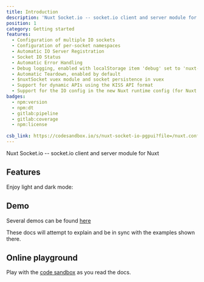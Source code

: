 ```yaml
---
title: Introduction
description: 'Nuxt Socket.io -- socket.io client and server module for Nuxt!'
position: 1
category: Getting started
features:
  - Configuration of multiple IO sockets
  - Configuration of per-socket namespaces
  - Automatic IO Server Registration
  - Socket IO Status
  - Automatic Error Handling
  - Debug logging, enabled with localStorage item 'debug' set to 'nuxt-socket-io'
  - Automatic Teardown, enabled by default
  - $nuxtSocket vuex module and socket persistence in vuex
  - Support for dynamic APIs using the KISS API format
  - Support for the IO config in the new Nuxt runtime config (for Nuxt versions >= 2.13)
badges:
  - npm:version
  - npm:dt
  - gitlab:pipeline
  - gitlab:coverage
  - npm:license
  
csb_link: https://codesandbox.io/s/nuxt-socket-io-pgpui?file=/nuxt.config.js
---
```


<badges :badges="badges" project="nuxt-socket-io" user="richardeschloss"></badges>

Nuxt Socket.io -- socket.io client and server module for Nuxt

## Features

<base-list :items="features"></base-list>

<p class="flex items-center">Enjoy light and dark mode: <color-switcher class="p-2"></color-switcher></p>

## Demo
Several demos can be found [here](https://nuxt-socket-io.herokuapp.com/)

These docs will attempt to explain and be in sync with the examples shown there. 

## Online playground

Play with the [code sandbox](https://codesandbox.io/s/nuxt-socket-io-pgpui?file=/nuxt.config.js) as you read the docs.

